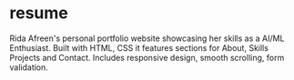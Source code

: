 # resume
Rida Afreen's personal portfolio website showcasing her skills as a AI/ML Enthusiast. Built with HTML, CSS it features sections for About, Skills Projects and Contact. Includes responsive design, smooth scrolling, form validation.
